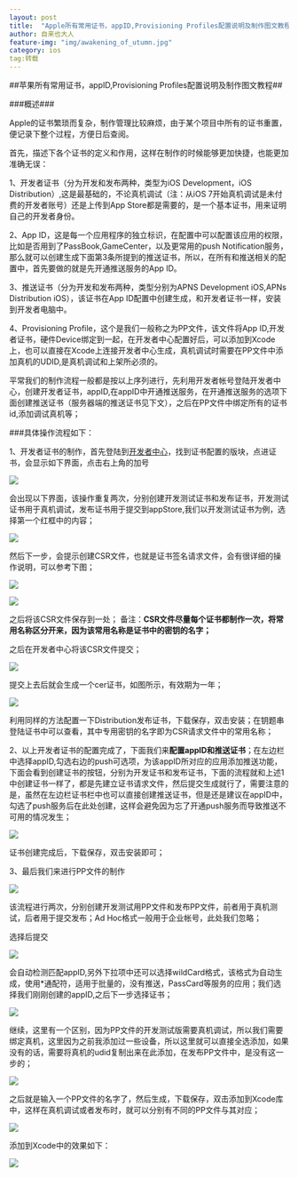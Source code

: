 ```yaml
---
layout: post
title:  "Apple所有常用证书，appID,Provisioning Profiles配置说明及制作图文教程"
author: 自来也大人
feature-img: "img/awakening_of_utumn.jpg"
category: ios
tag:转载
---
```


##苹果所有常用证书，appID,Provisioning Profiles配置说明及制作图文教程##

###概述###

Apple的证书繁琐而复杂，制作管理比较麻烦，由于某个项目中所有的证书重置，便记录下整个过程，方便日后查阅。

首先，描述下各个证书的定义和作用，这样在制作的时候能够更加快捷，也能更加准确无误：

1、开发者证书（分为开发和发布两种，类型为iOS Development，iOS Distribution）,这是最基础的，不论真机调试（注：从iOS 7开始真机调试是未付费的开发者账号）还是上传到App Store都是需要的，是一个基本证书，用来证明自己的开发者身份。

2、App ID，这是每一个应用程序的独立标识，在配置中可以配置该应用的权限，比如是否用到了PassBook,GameCenter，以及更常用的push Notification服务，那么就可以创建生成下面第3条所提到的推送证书，所以，在所有和推送相关的配置中，首先要做的就是先开通推送服务的App ID。

3、推送证书（分为开发和发布两种，类型分别为APNS Development iOS,APNs Distribution iOS），该证书在App ID配置中创建生成，和开发者证书一样，安装到开发者电脑中。

4、Provisioning Profile，这个是我们一般称之为PP文件，该文件将App ID,开发者证书，硬件Device绑定到一起，在开发者中心配置好后，可以添加到Xcode上，也可以直接在Xcode上连接开发者中心生成，真机调试时需要在PP文件中添加真机的UDID,是真机调试和上架所必须的。

平常我们的制作流程一般都是按以上序列进行，先利用开发者帐号登陆开发者中心，创建开发者证书，appID,在appID中开通推送服务，在开通推送服务的选项下面创建推送证书（服务器端的推送证书见下文），之后在PP文件中绑定所有的证书id,添加调试真机等；

###具体操作流程如下：

1、开发者证书的制作，首先登陆到[开发者中心](https://developer.apple.com/account/ios/certificate/certificateList.action)，找到证书配置的版块，点进证书，会显示如下界面，点击右上角的加号

![](http://img.blog.csdn.net/20130701203155046?watermark/2/text/aHR0cDovL2Jsb2cuY3Nkbi5uZXQvaG9seWRhbmNlcg==/font/5a6L5L2T/fontsize/400/fill/I0JBQkFCMA==/dissolve/70/gravity/Center)

会出现以下界面，该操作重复两次，分别创建开发测试证书和发布证书，开发测试证书用于真机调试，发布证书用于提交到appStore,我们以开发测试证书为例，选择第一个红框中的内容；

![](http://img.blog.csdn.net/20130701203638765?watermark/2/text/aHR0cDovL2Jsb2cuY3Nkbi5uZXQvaG9seWRhbmNlcg==/font/5a6L5L2T/fontsize/400/fill/I0JBQkFCMA==/dissolve/70/gravity/Center)

然后下一步，会提示创建CSR文件，也就是证书签名请求文件，会有很详细的操作说明，可以参考下图；

![](http://img.blog.csdn.net/20130701203947078?watermark/2/text/aHR0cDovL2Jsb2cuY3Nkbi5uZXQvaG9seWRhbmNlcg==/font/5a6L5L2T/fontsize/400/fill/I0JBQkFCMA==/dissolve/70/gravity/Center)

![](http://img.blog.csdn.net/20130701204012078?watermark/2/text/aHR0cDovL2Jsb2cuY3Nkbi5uZXQvaG9seWRhbmNlcg==/font/5a6L5L2T/fontsize/400/fill/I0JBQkFCMA==/dissolve/70/gravity/Center)

之后将该CSR文件保存到一处；
备注：**CSR文件尽量每个证书都制作一次，将常用名称区分开来，因为该常用名称是证书中的密钥的名字；**

之后在开发者中心将该CSR文件提交；

![](http://img.blog.csdn.net/20130701204202421?watermark/2/text/aHR0cDovL2Jsb2cuY3Nkbi5uZXQvaG9seWRhbmNlcg==/font/5a6L5L2T/fontsize/400/fill/I0JBQkFCMA==/dissolve/70/gravity/Center)

提交上去后就会生成一个cer证书，如图所示，有效期为一年；

![](http://img.blog.csdn.net/20130701204343750?watermark/2/text/aHR0cDovL2Jsb2cuY3Nkbi5uZXQvaG9seWRhbmNlcg==/font/5a6L5L2T/fontsize/400/fill/I0JBQkFCMA==/dissolve/70/gravity/Center)

利用同样的方法配置一下Distribution发布证书，下载保存，双击安装；在钥题串登陆证书中可以查看，其中专用密钥的名字即为CSR请求文件中的常用名称；

2、以上开发者证书的配置完成了，下面我们来**配置appID和推送证书**；在左边栏中选择appID,勾选右边的push可选项，为该appID所对应的应用添加推送功能，下面会看到创建证书的按钮，分别为开发证书和发布证书，下面的流程就和上述1中创建证书一样了，都是先建立证书请求文件，然后提交生成就行了，需要注意的是，虽然在左边栏证书栏中也可以直接创建推送证书，但是还是建议在appID中，勾选了push服务后在此处创建，这样会避免因为忘了开通push服务而导致推送不可用的情况发生；

![](http://img.blog.csdn.net/20130701205824796?watermark/2/text/aHR0cDovL2Jsb2cuY3Nkbi5uZXQvaG9seWRhbmNlcg==/font/5a6L5L2T/fontsize/400/fill/I0JBQkFCMA==/dissolve/70/gravity/Center)

证书创建完成后，下载保存，双击安装即可；

3、最后我们来进行PP文件的制作

![](http://img.blog.csdn.net/20130701212132640?watermark/2/text/aHR0cDovL2Jsb2cuY3Nkbi5uZXQvaG9seWRhbmNlcg==/font/5a6L5L2T/fontsize/400/fill/I0JBQkFCMA==/dissolve/70/gravity/Center)

该流程进行两次，分别创建开发测试用PP文件和发布PP文件，前者用于真机测试，后者用于提交发布；Ad Hoc格式一般用于企业帐号，此处我们忽略；

选择后提交

![](http://img.blog.csdn.net/20130701212312703?watermark/2/text/aHR0cDovL2Jsb2cuY3Nkbi5uZXQvaG9seWRhbmNlcg==/font/5a6L5L2T/fontsize/400/fill/I0JBQkFCMA==/dissolve/70/gravity/Center)

会自动检测匹配appID,另外下拉项中还可以选择wildCard格式，该格式为自动生成，使用*通配符，适用于批量的，没有推送，PassCard等服务的应用；我们选择我们刚刚创建的appID,之后下一步选择证书；

![](http://img.blog.csdn.net/20130701212501078?watermark/2/text/aHR0cDovL2Jsb2cuY3Nkbi5uZXQvaG9seWRhbmNlcg==/font/5a6L5L2T/fontsize/400/fill/I0JBQkFCMA==/dissolve/70/gravity/Center)

继续，这里有一个区别，因为PP文件的开发测试版需要真机调试，所以我们需要绑定真机，这里因为之前我添加过一些设备，所以这里就可以直接全选添加，如果没有的话，需要将真机的udid复制出来在此添加，在发布PP文件中，是没有这一步的；

![](http://img.blog.csdn.net/20130701212737265?watermark/2/text/aHR0cDovL2Jsb2cuY3Nkbi5uZXQvaG9seWRhbmNlcg==/font/5a6L5L2T/fontsize/400/fill/I0JBQkFCMA==/dissolve/70/gravity/Center)

之后就是输入一个PP文件的名字了，然后生成，下载保存，双击添加到Xcode库中，这样在真机调试或者发布时，就可以分别有不同的PP文件与其对应；

![](http://img.blog.csdn.net/20130701213031265?watermark/2/text/aHR0cDovL2Jsb2cuY3Nkbi5uZXQvaG9seWRhbmNlcg==/font/5a6L5L2T/fontsize/400/fill/I0JBQkFCMA==/dissolve/70/gravity/Center)

添加到Xcode中的效果如下：

![](http://img.blog.csdn.net/20130701213056453?watermark/2/text/aHR0cDovL2Jsb2cuY3Nkbi5uZXQvaG9seWRhbmNlcg==/font/5a6L5L2T/fontsize/400/fill/I0JBQkFCMA==/dissolve/70/gravity/Center)

